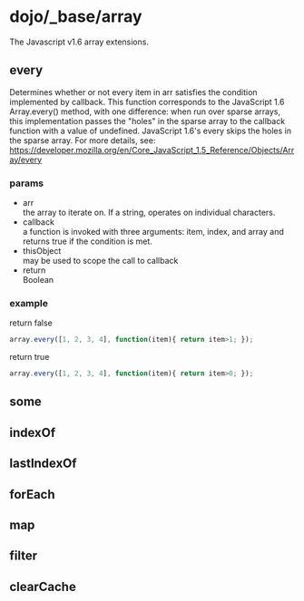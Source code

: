 # dojo/_base/array
The Javascript v1.6 array extensions. 

## every
Determines whether or not every item in arr satisfies the condition implemented by callback. 
This function corresponds to the JavaScript 1.6 Array.every() method, with one difference: when run over sparse arrays, this implementation passes the "holes" in the sparse array to the callback function with a value of undefined. JavaScript 1.6's every skips the holes in the sparse array. For more details, see: https://developer.mozilla.org/en/Core_JavaScript_1.5_Reference/Objects/Array/every  
### params  
* arr  
the array to iterate on. If a string, operates on individual characters.
* callback  
a function is invoked with three arguments: item, index, and array and returns true if the condition is met.
* thisObject  
may be used to scope the call to callback
* return  
Boolean
### example
return false
```js
array.every([1, 2, 3, 4], function(item){ return item>1; });
```
return true 
```js
array.every([1, 2, 3, 4], function(item){ return item>0; });
```

## some
## indexOf
## lastIndexOf
## forEach
## map
## filter
## clearCache
